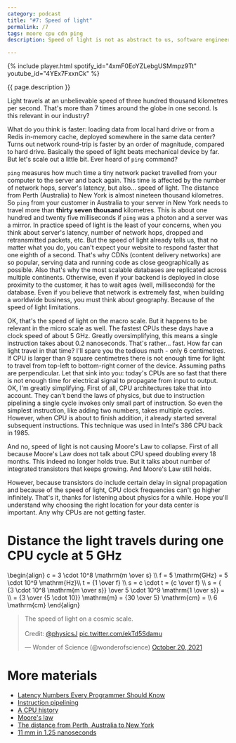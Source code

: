 ```yaml
---
category: podcast
title: "#7: Speed of light"
permalink: /7
tags: moore cpu cdn ping
description: Speed of light is not as abstract to us, software engineers, as you might think. If you are deploying to the cloud or if you want to squeeze every bit of performance in your app, speed of light holds you back.

---
```


{% include player.html spotify_id="4xmF0EoYZLebgUSMmpz9Tt" youtube_id="4YEx7FxxnCk" %}

{{ page.description }}

Light travels at an unbelievable speed of three hundred thousand kilometres per second.
That's more than 7 times around the globe in one second.
Is this relevant in our industry?

What do you think is faster: loading data from local hard drive or from a Redis in-memory cache, deployed somewhere in the same data center?
Turns out network round-trip is faster by an order of magnitude, compared to hard drive.
Basically the speed of light beats mechanical device by far.
But let's scale out a little bit.
Ever heard of `ping` command?

`ping` measures how much time a tiny network packet travelled from your computer to the server and back again.
This time is affected by the number of network hops, server's latency, but also... speed of light.
The distance from Perth (Australia) to New York is almost nineteen thousand kilometres.
So `ping` from your customer in Australia to your server in New York needs to travel more than **thirty seven thousand** kilometres.
This is about one hundred and twenty five milliseconds if `ping` was a photon and a server was a mirror.
In practice speed of light is the least of your concerns, when you think about server's latency, number of network hops, dropped and retransmitted packets, etc.
But the speed of light already tells us, that no matter what you do, you can't expect your website to respond faster that one eighth of a second.
That's why CDNs (content delivery networks) are so popular, serving data and running code as close geographically as possible.
Also that's why the most scalable databases are replicated across multiple continents.
Otherwise, even if your backend is deployed in close proximity to the customer, it has to wait ages (well, milliseconds) for the database.
Even if you believe that network is extremely fast, when building a worldwide business, you must think about geography.
Because of the speed of light limitations.

OK, that's the speed of light on the macro scale.
But it happens to be relevant in the micro scale as well.
The fastest CPUs these days have a clock speed of about 5 GHz.
Greatly oversimplifying, this means a single instruction takes about 0.2 nanoseconds.
That's rather... fast.
How far can light travel in that time?
I'll spare you the tedious math - only 6 centimetres.
If CPU is larger than 9 square centimetres there is not enough time for light to travel from top-left to bottom-right corner of the device.
Assuming paths are perpendicular.
Let that sink into you: today's CPUs are so fast that there is not enough time for electrical signal to propagate from input to output.
OK, I'm greatly simplifying.
First of all, CPU architectures take that into account.
They can't bend the laws of physics, but due to instruction pipelining a single cycle invokes only small part of instruction.
So even the simplest instruction, like adding two numbers, takes multiple cycles.
However, when CPU is about to finish addition, it already started several subsequent instructions.
This technique was used in Intel's 386 CPU back in 1985.

And no, speed of light is not causing Moore's Law to collapse.
First of all because Moore's Law does not talk about CPU speed doubling every 18 months.
This indeed no longer holds true.
But it talks about number of integrated transistors that keeps growing.
And Moore's Law still holds.

However, because transistors do include certain delay in signal propagation and because of the speed of light, CPU clock frequencies can't go higher infinitely.
That's it, thanks for listening about physics for a while.
Hope you'll understand why choosing the right location for your data center is important.
Any why CPUs are not getting faster.

# Distance the light travels during one CPU cycle at 5 GHz

<script src="https://polyfill.io/v3/polyfill.min.js?features=es6"></script>
<script id="MathJax-script" async src="https://cdn.jsdelivr.net/npm/mathjax@3/es5/tex-mml-chtml.js"></script>

<p>
    \begin{align}
    c = 3 \cdot 10^8 \mathrm{m \over s} \\
    f = 5 \mathrm{GHz} = 5 \cdot 10^9 \mathrm{Hz}\\
    t = {1 \over f} \\
    s = c \cdot t = {c \over f} \\
    s = { {3 \cdot 10^8 \mathrm{m \over s}} \over 5 \cdot 10^9 \mathrm{1 \over s}} = \\ 
    = {3 \over {5 \cdot 10}}  \mathrm{m} = {30 \over 5} \mathrm{cm} = \\ 
    6 \mathrm{cm}
    \end{align}
</p>

<blockquote class="twitter-tweet"><p lang="en" dir="ltr">The speed of light on a cosmic scale.<br><br>Credit: <a href="https://twitter.com/physicsJ?ref_src=twsrc%5Etfw">@physicsJ</a> <a href="https://t.co/ekTd5Sdamu">pic.twitter.com/ekTd5Sdamu</a></p>&mdash; Wonder of Science (@wonderofscience) <a href="https://twitter.com/wonderofscience/status/1450804100388384771?ref_src=twsrc%5Etfw">October 20, 2021</a></blockquote>
<script async src="https://platform.twitter.com/widgets.js" charset="utf-8"></script>

# More materials

* [Latency Numbers Every Programmer Should Know](https://gist.github.com/jboner/2841832)
* [Instruction pipelining](https://en.wikipedia.org/wiki/Instruction_pipelining)
* [A CPU history](https://www.techjunkie.com/a-cpu-history/)
* [Moore's law](https://en.wikipedia.org/wiki/Moore%27s_law)
* [The distance from Perth, Australia to New York](https://www.travelmath.com/distance/from/Perth,+Australia/to/New+York,+NY)
* [11 mm in 1.25 nanoseconds](https://randomascii.wordpress.com/2022/01/12/5-5-mm-in-1-25-nanoseconds/)
